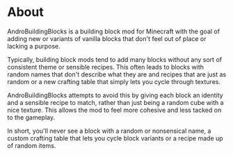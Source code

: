 # About
AndroBuildingBlocks is a building block mod for Minecraft with the goal of adding new or variants of vanilla blocks that don't feel out of place or lacking a purpose.

Typically, building block mods tend to add many blocks without any sort of consistent theme or sensible recipes. This often leads to blocks with random names that don't describe what they are and recipes that are just as random or a new crafting table that simply lets you cycle through textures.

AndroBuildingBlocks attempts to avoid this by giving each block an identity and a sensible recipe to match, rather than just being a random cube with a nice texture. This allows the mod to feel more cohesive and less tacked on to the gameplay. 

In short, you'll never see a block with a random or nonsensical name, a custom crafting table that lets you cycle block variants or a recipe made up of random items.
